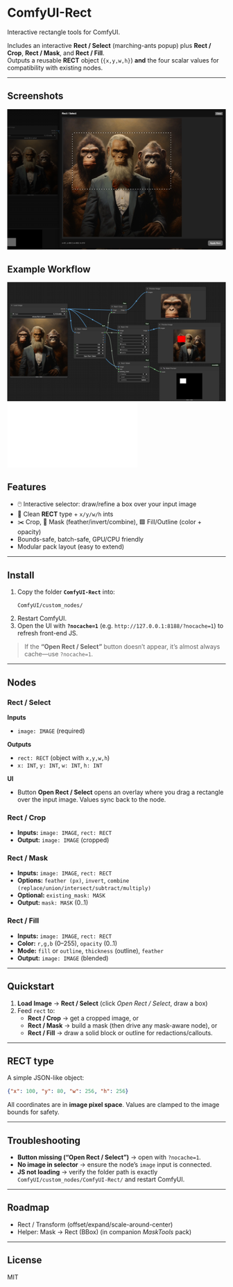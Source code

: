 # ComfyUI-Rect

Interactive rectangle tools for ComfyUI.

Includes an interactive **Rect / Select** (marching-ants popup) plus **Rect / Crop**, **Rect / Mask**, and **Rect / Fill**.  
Outputs a reusable **RECT** object (`{x,y,w,h}`) **and** the four scalar values for compatibility with existing nodes.

---

## Screenshots
![Rect / Select overlay](assets/RectSelectMarchingAnts.png)

## Example Workflow
![Example workflow](assets/RectSelectNodes.png)
![Example workflow](assets/RectExample.json)


## Features
- 🖱️ Interactive selector: draw/refine a box over your input image
- 🧱 Clean **RECT** type + `x/y/w/h` ints
- ✂️ Crop, 🧪 Mask (feather/invert/combine), 🟩 Fill/Outline (color + opacity)
- Bounds-safe, batch-safe, GPU/CPU friendly
- Modular pack layout (easy to extend)

---

## Install
1. Copy the folder **`ComfyUI-Rect`** into:
   ```
   ComfyUI/custom_nodes/
   ```
2. Restart ComfyUI.
3. Open the UI with **`?nocache=1`** (e.g. `http://127.0.0.1:8188/?nocache=1`) to refresh front-end JS.

> If the **“Open Rect / Select”** button doesn’t appear, it’s almost always cache—use `?nocache=1`.

---

## Nodes

### Rect / Select
**Inputs**
- `image: IMAGE` (required)

**Outputs**
- `rect: RECT` (object with `x,y,w,h`)
- `x: INT`, `y: INT`, `w: INT`, `h: INT`

**UI**
- Button **Open Rect / Select** opens an overlay where you drag a rectangle over the input image. Values sync back to the node.

### Rect / Crop
- **Inputs:** `image: IMAGE`, `rect: RECT`  
- **Output:** `image: IMAGE` (cropped)

### Rect / Mask
- **Inputs:** `image: IMAGE`, `rect: RECT`  
- **Options:** `feather (px)`, `invert`, `combine (replace/union/intersect/subtract/multiply)`  
- **Optional:** `existing_mask: MASK`  
- **Output:** `mask: MASK` (0..1)

### Rect / Fill
- **Inputs:** `image: IMAGE`, `rect: RECT`  
- **Color:** `r,g,b` (0–255), `opacity` (0..1)  
- **Mode:** `fill` or `outline`, `thickness` (outline), `feather`  
- **Output:** `image: IMAGE` (blended)

---

## Quickstart
1. **Load Image** → **Rect / Select** (click *Open Rect / Select*, draw a box)  
2. Feed `rect` to:
   - **Rect / Crop** → get a cropped image, or  
   - **Rect / Mask** → build a mask (then drive any mask-aware node), or  
   - **Rect / Fill** → draw a solid block or outline for redactions/callouts.

---

## RECT type
A simple JSON-like object:
```json
{"x": 100, "y": 80, "w": 256, "h": 256}
```
All coordinates are in **image pixel space**. Values are clamped to the image bounds for safety.

---

## Troubleshooting
- **Button missing (“Open Rect / Select”)** → open with `?nocache=1`.  
- **No image in selector** → ensure the node’s `image` input is connected.  
- **JS not loading** → verify the folder path is exactly `ComfyUI/custom_nodes/ComfyUI-Rect/` and restart ComfyUI.

---

## Roadmap
- Rect / Transform (offset/expand/scale-around-center)  
- Helper: Mask → Rect (BBox) (in companion *MaskTools* pack)

---

## License
MIT
